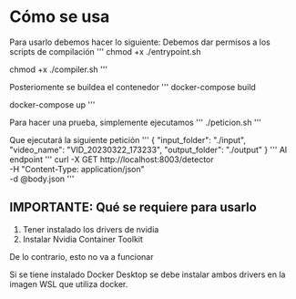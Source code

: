 # Cómo se usa
Para usarlo debemos hacer lo siguiente: Debemos dar permisos a los scripts de compilación
'''
chmod +x ./entrypoint.sh

chmod +x ./compiler.sh
'''

Posteriomente se buildea el contenedor 
'''
docker-compose build

docker-compose up
'''

Para hacer una prueba, simplemente ejecutamos
'''
./peticion.sh
'''

Que ejecutará la siguiente petición
'''
{
  "input_folder": "./input",
  "video_name": "VID_20230322_173233",
  "output_folder": "./output"
}
'''
Al endpoint 
'''
  curl -X GET http://localhost:8003/detector \
    -H "Content-Type: application/json" \
    -d @body.json
'''

## IMPORTANTE: Qué se requiere para usarlo

1. Tener instalado los drivers de nvidia
2. Instalar Nvidia Container Toolkit 

De lo contrario, esto no va a funcionar

Si se tiene instalado Docker Desktop se debe instalar ambos drivers en la imagen WSL que utiliza docker.

